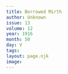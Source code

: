 ```yaml
---
title: Borrowed Mirth
author: Unknown
issue: 13
volume: 12
year: 1916
month: 50
day: V
tags:
layout: page.njk
image:
---
```

